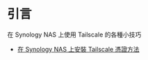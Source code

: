 # 引言
在 Synology NAS 上使用 Tailscale 的各種小技巧

* [在 Synology NAS 上安裝 Tailscale 憑證方法](./install-tailscale-certificate-on-synology.md)